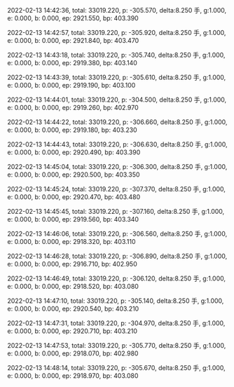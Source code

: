 2022-02-13 14:42:36, total: 33019.220, p: -305.570, delta:8.250 手, g:1.000, e: 0.000, b: 0.000, ep: 2921.550, bp: 403.390

2022-02-13 14:42:57, total: 33019.220, p: -305.920, delta:8.250 手, g:1.000, e: 0.000, b: 0.000, ep: 2921.840, bp: 403.470

2022-02-13 14:43:18, total: 33019.220, p: -305.740, delta:8.250 手, g:1.000, e: 0.000, b: 0.000, ep: 2919.380, bp: 403.140

2022-02-13 14:43:39, total: 33019.220, p: -305.610, delta:8.250 手, g:1.000, e: 0.000, b: 0.000, ep: 2919.190, bp: 403.100

2022-02-13 14:44:01, total: 33019.220, p: -304.500, delta:8.250 手, g:1.000, e: 0.000, b: 0.000, ep: 2919.260, bp: 402.970

2022-02-13 14:44:22, total: 33019.220, p: -306.660, delta:8.250 手, g:1.000, e: 0.000, b: 0.000, ep: 2919.180, bp: 403.230

2022-02-13 14:44:43, total: 33019.220, p: -306.630, delta:8.250 手, g:1.000, e: 0.000, b: 0.000, ep: 2920.490, bp: 403.390

2022-02-13 14:45:04, total: 33019.220, p: -306.300, delta:8.250 手, g:1.000, e: 0.000, b: 0.000, ep: 2920.500, bp: 403.350

2022-02-13 14:45:24, total: 33019.220, p: -307.370, delta:8.250 手, g:1.000, e: 0.000, b: 0.000, ep: 2920.470, bp: 403.480

2022-02-13 14:45:45, total: 33019.220, p: -307.160, delta:8.250 手, g:1.000, e: 0.000, b: 0.000, ep: 2919.560, bp: 403.340

2022-02-13 14:46:06, total: 33019.220, p: -306.560, delta:8.250 手, g:1.000, e: 0.000, b: 0.000, ep: 2918.320, bp: 403.110

2022-02-13 14:46:28, total: 33019.220, p: -306.890, delta:8.250 手, g:1.000, e: 0.000, b: 0.000, ep: 2916.710, bp: 402.950

2022-02-13 14:46:49, total: 33019.220, p: -306.120, delta:8.250 手, g:1.000, e: 0.000, b: 0.000, ep: 2918.520, bp: 403.080

2022-02-13 14:47:10, total: 33019.220, p: -305.140, delta:8.250 手, g:1.000, e: 0.000, b: 0.000, ep: 2920.540, bp: 403.210

2022-02-13 14:47:31, total: 33019.220, p: -304.970, delta:8.250 手, g:1.000, e: 0.000, b: 0.000, ep: 2920.710, bp: 403.210

2022-02-13 14:47:53, total: 33019.220, p: -305.770, delta:8.250 手, g:1.000, e: 0.000, b: 0.000, ep: 2918.070, bp: 402.980

2022-02-13 14:48:14, total: 33019.220, p: -305.670, delta:8.250 手, g:1.000, e: 0.000, b: 0.000, ep: 2918.970, bp: 403.080